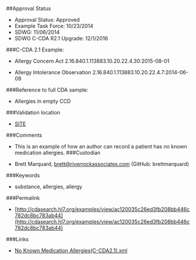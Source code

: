 ##Approval Status 

* Approval Status: Approved
* Example Task Force: 10/23/2014
* SDWG: 11/06/2014
* SDWG C-CDA R2.1 Upgrade: 12/1/2016    

###C-CDA 2.1 Example: 
 

* Allergy Concern Act 2.16.840.1.113883.10.20.22.4.30:2015-08-01

* Allergy Intolerance Observation 2.16.840.1.113883.10.20.22.4.7:2014-06-09

###Reference to full CDA sample:
* Allergies in empty CCD


###Validation location

* [SITE](https://sitenv.org/sandbox-ccda/ccda-validator)


###Comments

* This is an example of how an author can record a patient has no known medication allergies.
###Custodian

* Brett Marquard, brett@riverrockassociates.com (GitHub: brettmarquard)



###Keywords

* substance, allergies, allergy


###Permalink 

* [http://cdasearch.hl7.org/examples/view/ac120035c26ed3fb208bb446c782dc8bc783ab44](http://cdasearch.hl7.org/examples/view/ac120035c26ed3fb208bb446c782dc8bc783ab44)

###Links 

* [No Known Medication Allergies(C-CDA2.1).xml](https://github.com/HL7/C-CDA-Examples/tree/master/Allergies/No%20Known%20Medication%20Allergies/No%20Known%20Medication%20Allergies%28C-CDA2.1%29.xml)
